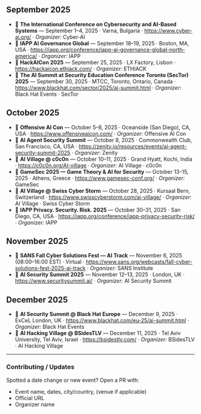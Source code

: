 ## September 2025

- 📅 **The International Conference on Cybersecurity and AI-Based Systems** — September 1–4, 2025 · Varna, Bulgaria · https://www.cyber-ai.org/ · *Organizer:* Cyber-AI  
- 📅 **IAPP AI Governance Global** — September 18–19, 2025 · Boston, MA, USA · https://iapp.org/conference/iapp-ai-governance-global-north-america/ · *Organizer:* IAPP  
- 📅 **HackAICon 2025** — September 25, 2025 · LX Factory, Lisbon · https://hackaicon.ethiack.com/ · *Organizer:* ETHIACK  
- 📅 **The AI Summit at Security Education Conference Toronto (SecTor) 2025** — September 30, 2025 · MTCC, Toronto, Ontario, Canada · https://www.blackhat.com/sector/2025/ai-summit.html · *Organizer:* Black Hat Events · SecTor  

## October 2025

- 📅 **Offensive AI Con** — October 5–8, 2025 · Oceanside (San Diego), CA, USA · https://www.offensiveaicon.com/ · *Organizer:* Offensive AI Con  
- 📅 **AI Agent Security Summit** — October 8, 2025 · Commonwealth Club, San Francisco, CA, USA · https://zenity.io/resources/events/ai-agent-security-summit-2025 · *Organizer:* Zenity  
- 📅 **AI Village @ c0c0n** — October 10–11, 2025 · Grand Hyatt, Kochi, India · https://c0c0n.org/AI-village · *Organizer:* AI Village · c0c0n  
- 📅 **GameSec 2025 — Game Theory & AI for Security** — October 13–15, 2025 · Athens, Greece · https://www.gamesec-conf.org/ · *Organizer:* GameSec  
- 📅 **AI Village @ Swiss Cyber Storm** — October 28, 2025 · Kursaal Bern, Switzerland · https://www.swisscyberstorm.com/ai-village/ · *Organizer:* AI Village · Swiss Cyber Storm  
- 📅 **IAPP Privacy. Security. Risk. 2025** — October 30–31, 2025 · San Diego, CA, USA · https://iapp.org/conference/iapp-privacy-security-risk/ · *Organizer:* IAPP  

## November 2025

- 📅 **SANS Fall Cyber Solutions Fest — AI Track** — November 6, 2025 (08:00–16:00 EST) · Virtual · https://www.sans.org/webcasts/fall-cyber-solutions-fest-2025-ai-track · *Organizer:* SANS Institute  
- 📅 **AI Security Summit 2025** — November 12–13, 2025 · London, UK · https://www.securitysummit.ai/ · *Organizer:* AI Security Summit  

## December 2025

- 📅 **AI Security Summit @ Black Hat Europe** — December 9, 2025 · ExCeL London, UK · https://www.blackhat.com/eu-25/ai-summit.html · *Organizer:* Black Hat Events  
- 📅 **AI Hacking Village @ BSidesTLV** — December 11, 2025 · Tel Aviv University, Tel Aviv, Israel · https://bsidestlv.com/ · *Organizer:* BSidesTLV · AI Hacking Village  

---

### Contributing / Updates

Spotted a date change or new event? Open a PR with:
- Event name, dates, city/country, (venue if applicable)
- Official URL
- Organizer name
